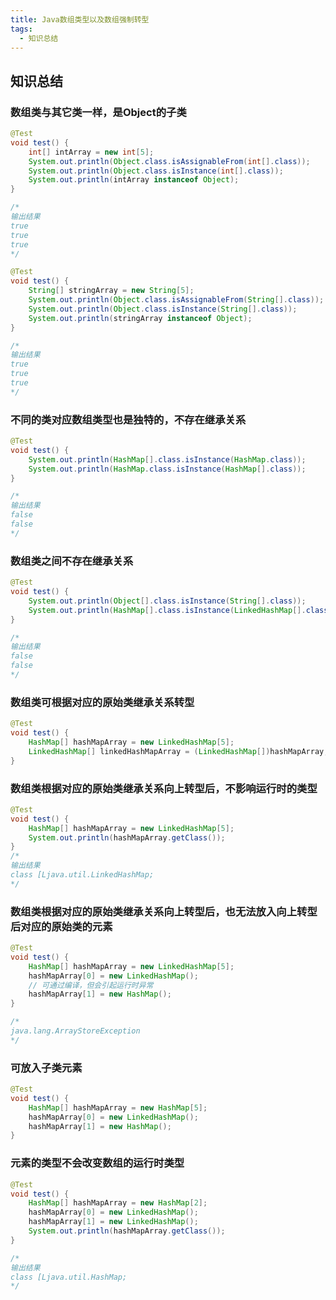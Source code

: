 ```yaml
---
title: Java数组类型以及数组强制转型
tags: 
  - 知识总结
---
```


## 知识总结

<!--more-->

### 数组类与其它类一样，是Object的子类

```java
@Test
void test() {
    int[] intArray = new int[5];
    System.out.println(Object.class.isAssignableFrom(int[].class));
    System.out.println(Object.class.isInstance(int[].class));
    System.out.println(intArray instanceof Object);
}

/* 
输出结果
true
true
true
*/

```

```java
@Test
void test() {
    String[] stringArray = new String[5];
    System.out.println(Object.class.isAssignableFrom(String[].class));
    System.out.println(Object.class.isInstance(String[].class));
    System.out.println(stringArray instanceof Object);
}

/* 
输出结果
true
true
true
*/
```

### 不同的类对应数组类型也是独特的，不存在继承关系

```java
@Test
void test() {
    System.out.println(HashMap[].class.isInstance(HashMap.class));
    System.out.println(HashMap.class.isInstance(HashMap[].class));
}

/*
输出结果
false
false
*/
```

### 数组类之间不存在继承关系

```java
@Test
void test() {
    System.out.println(Object[].class.isInstance(String[].class));
    System.out.println(HashMap[].class.isInstance(LinkedHashMap[].class));
}

/*
输出结果
false
false
*/
```

### 数组类可根据对应的原始类继承关系转型

```java
@Test
void test() {
    HashMap[] hashMapArray = new LinkedHashMap[5];
    LinkedHashMap[] linkedHashMapArray = (LinkedHashMap[])hashMapArray;
}
```

### 数组类根据对应的原始类继承关系向上转型后，不影响运行时的类型

```java
@Test
void test() {
    HashMap[] hashMapArray = new LinkedHashMap[5];
    System.out.println(hashMapArray.getClass());
}
/*
输出结果
class [Ljava.util.LinkedHashMap;
*/
```

### 数组类根据对应的原始类继承关系向上转型后，也无法放入向上转型后对应的原始类的元素

```java
@Test
void test() {
    HashMap[] hashMapArray = new LinkedHashMap[5];
    hashMapArray[0] = new LinkedHashMap();
    // 可通过编译，但会引起运行时异常
    hashMapArray[1] = new HashMap();
}

/*
java.lang.ArrayStoreException
*/
```

### 可放入子类元素

```java
@Test
void test() {
    HashMap[] hashMapArray = new HashMap[5];
    hashMapArray[0] = new LinkedHashMap();
    hashMapArray[1] = new HashMap();
}
```

### 元素的类型不会改变数组的运行时类型

```java
@Test
void test() {
    HashMap[] hashMapArray = new HashMap[2];
    hashMapArray[0] = new LinkedHashMap();
    hashMapArray[1] = new LinkedHashMap();
    System.out.println(hashMapArray.getClass());
}

/*
输出结果
class [Ljava.util.HashMap;
*/
```

